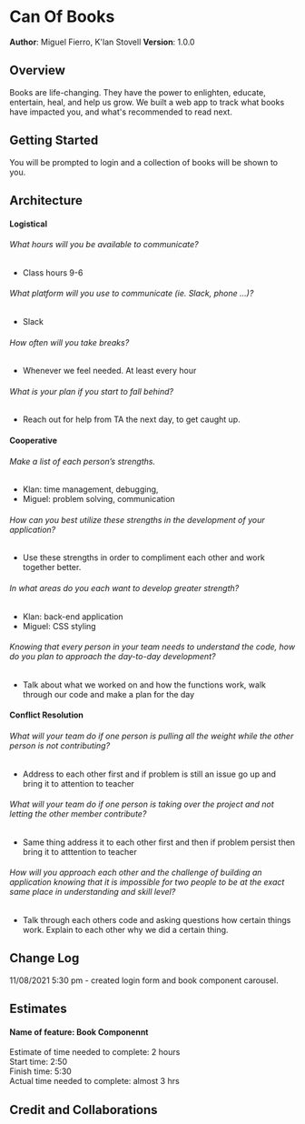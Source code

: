 # Can Of Books

**Author**: Miguel Fierro, K'lan Stovell
**Version**: 1.0.0 

## Overview
<!-- Provide a high level overview of what this application is and why you are building it, beyond the fact that it's an assignment for this class. (i.e. What's your problem domain?) -->


Books are life-changing. They have the power to enlighten, educate, entertain, heal, and help us grow. We built a web app to track what books have impacted you, and what's recommended to read next.

## Getting Started
<!-- What are the steps that a user must take in order to build this app on their own machine and get it running? -->
You will be prompted to login and a collection of books will be shown to you.

## Architecture
<!-- Provide a detailed description of the application design. What technologies (languages, libraries, etc) you're using, and any other relevant design information. -->

#### Logistical 
###### What hours will you be available to communicate?
- Class hours 9-6 
###### What platform will you use to communicate (ie. Slack, phone …)?
- Slack  
###### How often will you take breaks? 
- Whenever we feel needed. At least every hour 
###### What is your plan if you start to fall behind?  
- Reach out for help from TA the next day, to get caught up.  

#### Cooperative 

######  Make a list of each person’s strengths. <br>
- Klan: time management, debugging,  
- Miguel: problem solving, communication 
######  How can you best utilize these strengths in the development of your application?  <br>
- Use these strengths in order to compliment each other and work together better. 
######  In what areas do you each want to develop greater strength?  <br>
- Klan: back-end application <br>
- Miguel: CSS styling  
###### Knowing that every person in your team needs to understand the code, how do you plan to approach the day-to-day development? 
- Talk about what we worked on and how the functions work, walk through our code and make a plan for the day 

#### Conflict Resolution 
###### What will your team do if one person is pulling all the weight while the other person is not contributing? 
- Address to each other first and if problem is still an issue go up and bring it to attention to teacher 
###### What will your team do if one person is taking over the project and not letting the other member contribute? 
- Same thing address it to each other first and then if problem persist then bring it to atttention to teacher 
###### How will you approach each other and the challenge of building an application knowing that it is impossible for two people to be at the exact same place in understanding and skill level? 
- Talk through each others code and asking questions how certain things work. Explain to each other why we did a certain thing. 


## Change Log
<!-- Use this area to document the iterative changes made to your application as each feature is successfully implemented. Use time stamps. Here's an example:

01-01-2001 4:59pm - Application now has a fully-functional express server, with a GET route for the location resource. -->
11/08/2021 5:30 pm - created login form and book component carousel.

## Estimates
<!-- See below -->

#### Name of feature: Book Componennt <br>
Estimate of time needed to complete: 2 hours<br>
Start time: 2:50 <br>
Finish time: 5:30 <br>
Actual time needed to complete: almost 3 hrs <br>


## Credit and Collaborations
<!-- Give credit (and a link) to other people or resources that helped you build this application. -->


